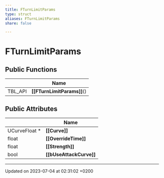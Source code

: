 ```yaml
---
title: FTurnLimitParams
type: struct
aliases: FTurnLimitParams
share: false

---
```


# FTurnLimitParams





## Public Functions

|                | Name           |
| -------------- | -------------- |
| TBL_API | **[[FTurnLimitParams]]**() |

## Public Attributes

|                | Name           |
| -------------- | -------------- |
| UCurveFloat * | **[[Curve]]**  |
| float | **[[OverrideTime]]**  |
| float | **[[Strength]]**  |
| bool | **[[bUseAttackCurve]]**  |

-------------------------------

Updated on 2023-07-04 at 02:31:02 +0200